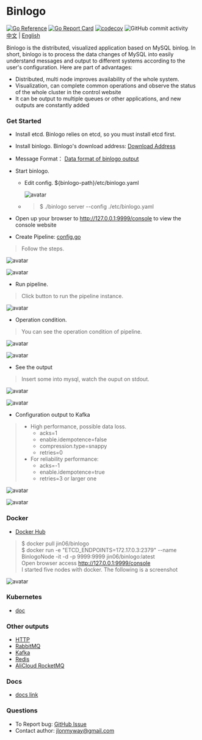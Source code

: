 Binlogo
=====================================
[![Go Reference](https://pkg.go.dev/badge/github.com/jin06/binlogo)](https://pkg.go.dev/github.com/jin06/binlogo)
[![Go Report Card](https://goreportcard.com/badge/github.com/jin06/binlogo)](https://goreportcard.com/report/github.com/jin06/binlogo)
[![codecov](https://codecov.io/gh/jin06/binlogo/branch/master/graph/badge.svg)](https://codecov.io/gh/jin06/binlogo)
![GitHub commit activity](https://img.shields.io/github/commit-activity/m/jin06/binlogo)
</br>
[中文](README_zh.md) | [English](README.md)

Binlogo is the distributed, visualized application based on MySQL binlog. In short, binlogo is to process the data
changes of MySQL into easily understand messages and output to different systems according to the user's
configuration. Here are part of advantages:

* Distributed, multi node improves availability of the whole system.
* Visualization, can complete common operations and observe the status of the whole cluster in the control website 
* It can be output to multiple queues or other applications, and new outputs are constantly added

### Get Started

* Install etcd. Binlogo relies on etcd, so you must install etcd first.

* Install binlogo. Binlogo's download address: [Download Address](https://github.com/jin06/binlogo/releases)

* Message Format： [Data format of binlogo output](/docs/1.0.*/message-format.md)

* Start binlogo.
    * Edit config. ${binlogo-path}/etc/binlogo.yaml

      ![avatar](/docs/wiki/assets/pic/edit_config_step1.en.png)

    * > $ ./binlogo server --config ./etc/binlogo.yaml

* Open up your browser to http://127.0.0.1:9999/console to view the console website

* Create Pipeline:
[config.go](etc%2Fconfig.go)
> Follow the steps.

![avatar](/docs/wiki/assets/pic/create_pipe_step1.en.png)

![avatar](/docs/wiki/assets/pic/create_pipe_step2.en.png)

* Run pipeline.

> Click button to run the pipeline instance.

![avatar](/docs/wiki/assets/pic/run_pipeline_step1.en.png)

* Operation condition.

> You can see the operation condition of pipeline.


![avatar](/docs/wiki/assets/pic/pipeline_condition_step1.en.png)

![avatar](/docs/wiki/assets/pic/pipeline_condition_step2.en.png)

* See the output

> Insert some into mysql, watch the ouput on stdout.

![avatar](/docs/wiki/assets/pic/output_step1.en.png)

![avatar](/docs/wiki/assets/pic/output_step2.en.png)

* Configuration output to Kafka

> * High performance, possible data loss.
>   * acks=1
>   * enable.idempotence=false
>   * compression.type=snappy
>   * retries=0
> * For reliability performance:
>   * acks=-1
>   * enable.idempotence=true
>   * retries=3 or larger one

![avatar](/docs/wiki/assets/pic/output_kafka_step1.en.png)

![avatar](/docs/wiki/assets/pic/output_kafka_step2.en.png)

### Docker

- [Docker Hub](https://hub.docker.com/r/jin06/binlogo)

> $ docker pull jin06/binlogo
> </br>
> $ docker run -e "ETCD_ENDPOINTS=172.17.0.3:2379" --name BinlogoNode -it -d -p 9999:9999 jin06/binlogo:latest
> </br>
> Open browser access http://127.0.0.1:9999/console
> </br>
> I started five nodes with docker. The following is a screenshot
>

![avatar](/docs/wiki/assets/pic/docker_step1.en.png)

### Kubernetes

- [doc](/docs/wiki/instanll-kubernetes.md)


### Other outputs

* [HTTP](/docs/wiki/configure-http-output.md)
* [RabbitMQ](/docs/wiki/configure-rabbitmq-outupt.md)
* [Kafka](/docs/wiki/configure-kafka-output.md)
* [Redis](/docs/wiki/configure-redis-outupt.md)
* [AliCloud RocketMQ](/docs/wiki/configure-rocketmq-outupt.md)

### Docs

* [docs link](/docs/wiki)

### Questions

* To Report bug: [GitHub Issue](https://github.com/jin06/binlogo/issues)
* Contact author: jlonmyway@gmail.com
